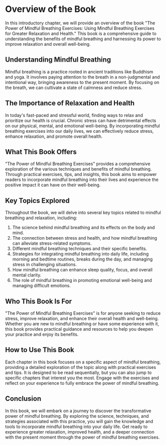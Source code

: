 Overview of the Book
===============================

In this introductory chapter, we will provide an overview of the book "The Power of Mindful Breathing Exercises: Using Mindful Breathing Exercises for Greater Relaxation and Health." This book is a comprehensive guide to understanding the benefits of mindful breathing and harnessing its power to improve relaxation and overall well-being.

Understanding Mindful Breathing
-------------------------------

Mindful breathing is a practice rooted in ancient traditions like Buddhism and yoga. It involves paying attention to the breath in a non-judgmental and intentional way, bringing awareness to the present moment. By focusing on the breath, we can cultivate a state of calmness and reduce stress.

The Importance of Relaxation and Health
---------------------------------------

In today's fast-paced and stressful world, finding ways to relax and prioritize our health is crucial. Chronic stress can have detrimental effects on our physical, mental, and emotional well-being. By incorporating mindful breathing exercises into our daily lives, we can effectively reduce stress, enhance relaxation, and promote overall health.

What This Book Offers
---------------------

"The Power of Mindful Breathing Exercises" provides a comprehensive exploration of the various techniques and benefits of mindful breathing. Through practical exercises, tips, and insights, this book aims to empower readers to incorporate mindful breathing into their lives and experience the positive impact it can have on their well-being.

Key Topics Explored
-------------------

Throughout the book, we will delve into several key topics related to mindful breathing and relaxation, including:

1. The science behind mindful breathing and its effects on the body and mind.
2. The connection between stress and health, and how mindful breathing can alleviate stress-related symptoms.
3. Different mindful breathing techniques and their specific benefits.
4. Strategies for integrating mindful breathing into daily life, including morning and bedtime routines, breaks during the day, and managing stress in challenging situations.
5. How mindful breathing can enhance sleep quality, focus, and overall mental clarity.
6. The role of mindful breathing in promoting emotional well-being and managing difficult emotions.

Who This Book Is For
--------------------

"The Power of Mindful Breathing Exercises" is for anyone seeking to reduce stress, improve relaxation, and enhance their overall health and well-being. Whether you are new to mindful breathing or have some experience with it, this book provides practical guidance and resources to help you deepen your practice and enjoy its benefits.

How to Use This Book
--------------------

Each chapter in this book focuses on a specific aspect of mindful breathing, providing a detailed exploration of the topic along with practical exercises and tips. It is designed to be read sequentially, but you can also jump to specific chapters that interest you the most. Engage with the exercises and reflect on your experience to fully embrace the power of mindful breathing.

Conclusion
----------

In this book, we will embark on a journey to discover the transformative power of mindful breathing. By exploring the science, techniques, and strategies associated with this practice, you will gain the knowledge and tools to incorporate mindful breathing into your daily life. Get ready to experience greater relaxation, improved health, and a deeper connection with the present moment through the power of mindful breathing exercises.
